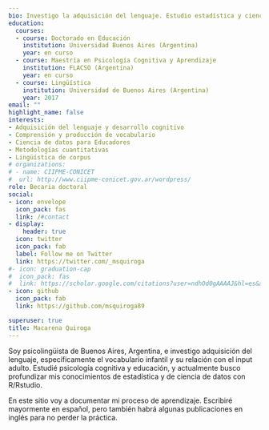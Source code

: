 ```yaml
---
bio: Investigo la adquisición del lenguaje. Estudio estadística y ciencia de datos con R/Rstudio.
education:
  courses:
  - course: Doctorado en Educación
    institution: Universidad Buenos Aires (Argentina)
    year: en curso
  - course: Maestría en Psicología Cognitiva y Aprendizaje
    institution: FLACSO (Argentina)
    year: en curso
  - course: Lingüística
    institution: Universidad de Buenos Aires (Argentina)
    year: 2017
email: ""
highlight_name: false
interests:
- Adquisición del lenguaje y desarrollo cognitivo
- Comprensión y producción de vocabulario
- Ciencia de datos para Educadores
- Metodologías cuantitativas
- Lingüística de corpus
# organizations:
# - name: CIIPME-CONICET
#  url: http://www.ciipme-conicet.gov.ar/wordpress/
role: Becaria doctoral
social:
- icon: envelope
  icon_pack: fas
  link: /#contact
- display:
    header: true
  icon: twitter
  icon_pack: fab
  label: Follow me on Twitter
  link: https://twitter.com/_msquiroga
#- icon: graduation-cap
#  icon_pack: fas
#  link: https://scholar.google.com/citations?user=ndhOd0gAAAAJ&hl=es&authuser=1
- icon: github
  icon_pack: fab
  link: https://github.com/msquiroga89

superuser: true
title: Macarena Quiroga
---
```


Soy psicolingüista de Buenos Aires, Argentina, e investigo adquisición del lenguaje, específicamente el vocabulario infantil y su relación con el input adulto. Estudié psicología cognitiva y educación, y actualmente busco profundizar mis conocimientos de estadística y de ciencia de datos con R/Rstudio.

En este sitio voy a documentar mi proceso de aprendizaje. Escribiré mayormente en español, pero también habrá algunas publicaciones en inglés para no perder la práctica.